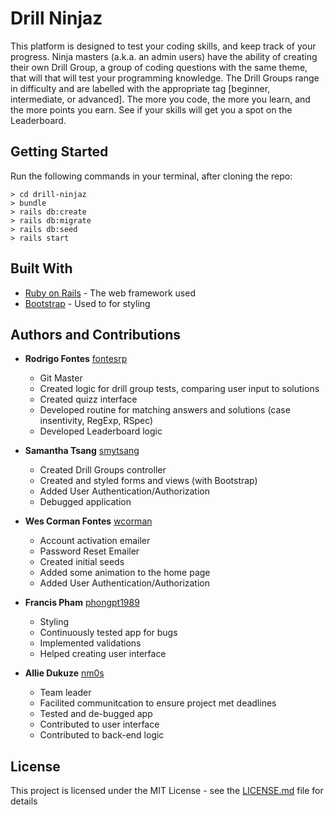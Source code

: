 # Drill Ninjaz

This platform is designed to test your coding skills, and keep track of your progress. Ninja masters (a.k.a. an admin users) have the ability of creating their own Drill Group, a group of coding questions with the same theme, that will that will test your programming knowledge. The Drill Groups range in difficulty and are labelled with the appropriate tag [beginner, intermediate, or advanced]. The more you code, the more you learn, and the more points you earn. See if your skills will get you a spot on the Leaderboard.

## Getting Started

Run the following commands in your terminal, after cloning the repo:

```
> cd drill-ninjaz
> bundle
> rails db:create
> rails db:migrate
> rails db:seed
> rails start
```

## Built With

* [Ruby on Rails](http://rubyonrails.org/) - The web framework used
* [Bootstrap](https://getbootstrap.com/) - Used to for styling

## Authors and Contributions

* **Rodrigo Fontes**
 [fontesrp](https://github.com/fontesrp)
   * Git Master
   * Created logic for drill group tests, comparing user input to solutions
   * Created quizz interface
   * Developed routine for matching answers and solutions (case insentivity, RegExp, RSpec)
   * Developed Leaderboard logic 
   
* **Samantha Tsang**
 [smytsang](https://github.com/smytsang)
   * Created Drill Groups controller
   * Created and styled forms and views (with Bootstrap)
   * Added User Authentication/Authorization
   * Debugged application
 
* **Wes Corman Fontes**
 [wcorman](https://github.com/wcorman)
   * Account activation emailer
   * Password Reset Emailer
   * Created initial seeds
   * Added some animation to the home page
   * Added User Authentication/Authorization

* **Francis Pham**
 [phongpt1989](https://github.com/phongpt1989)
   * Styling
   * Continuously tested app for bugs
   * Implemented validations
   * Helped creating user interface
   
* **Allie Dukuze**
 [nm0s](https://github.com/nm0s)
   * Team leader
   * Facilited communitcation to ensure project met deadlines
   * Tested and de-bugged app 
   * Contributed to user interface 
   * Contributed to back-end logic 

## License

This project is licensed under the MIT License - see the [LICENSE.md](LICENSE.md) file for details
